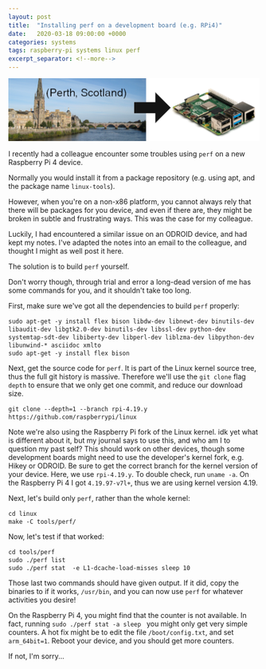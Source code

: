 ```yaml
---
layout: post
title:  "Installing perf on a development board (e.g. RPi4)"
date:   2020-03-18 09:00:00 +0000
categories: systems
tags: raspberry-pi systems linux perf
excerpt_separator: <!--more-->
---
```

<img src="/assets/rpi3/rpi_perf_header.png" width="1024">

I recently had a colleague encounter some troubles using `perf` on a new Raspberry Pi 4 device.

Normally you would install it from a package repository (e.g. using apt, and the package name `linux-tools`).

However, when you're on a non-x86 platform, you cannot always rely that there will be packages for you device, and even if there are, they might be broken in subtle and frustrating ways.  This was the case for my colleague.

Luckily, I had encountered a similar issue on an ODROID device, and had kept my notes.  I've adapted the notes into an email to the colleague, and thought I might as well post it here.

<!--more-->

The solution is to build `perf` yourself.

Don't worry though, through trial and error a long-dead version of me has some commands for you, and it shouldn't take too long.

First, make sure we've got all the dependencies to build `perf` properly:

```
sudo apt-get -y install flex bison libdw-dev libnewt-dev binutils-dev libaudit-dev libgtk2.0-dev binutils-dev libssl-dev python-dev systemtap-sdt-dev libiberty-dev libperl-dev liblzma-dev libpython-dev libunwind-* asciidoc xmlto
sudo apt-get -y install flex bison
```

Next, get the source code for `perf`.  It is part of the Linux kernel source tree, thus the full git history is massive.  Therefore we'll use the `git clone` flag `depth` to ensure that we only get one commit, and reduce our download size.

```
git clone --depth=1 --branch rpi-4.19.y https://github.com/raspberrypi/linux
```

Note we're also using the Raspberry Pi fork of the Linux kernel.  idk yet what is different about it, but my journal says to use this, and who am I to question my past self?  This should work on other devices, though some development boards might need to use the developer's kernel fork, e.g. Hikey or ODROID.  Be sure to get the correct branch for the kernel version of your device.  Here, we use `rpi-4.19.y`.  To double check, run `uname -a`.  On the Raspberry Pi 4 I got `4.19.97-v7l+`, thus we are using kernel version 4.19.

Next, let's build only `perf`, rather than the whole kernel:

```
cd linux
make -C tools/perf/
```

Now, let's test if that worked:
```
cd tools/perf
sudo ./perf list
sudo ./perf stat  -e L1-dcache-load-misses sleep 10
```

Those last two commands should have given output.  If it did, copy the binaries to if it works, `/usr/bin`, and you can now use `perf` for whatever activities you desire!

On the Raspberry Pi 4, you might find that the counter is not available.  In fact, running `sudo ./perf stat -a sleep ` you might only get very simple counters.  A hot fix might be to edit the file `/boot/config.txt`, and set `arm_64bit=1`.  Reboot your device, and you should get more counters.

If not, I'm sorry...
